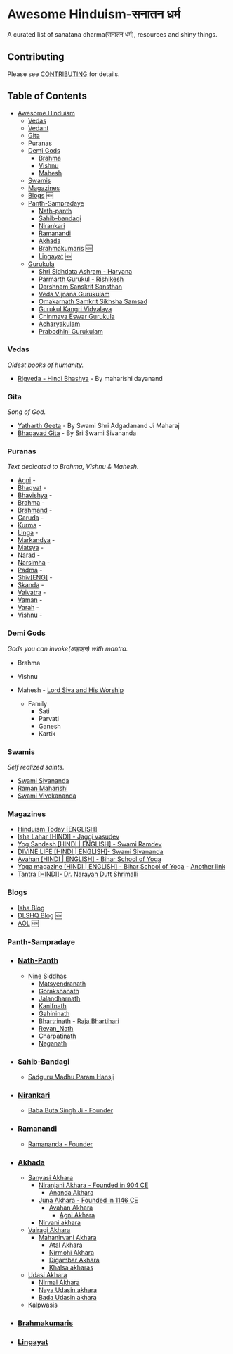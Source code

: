 # Awesome Hinduism-सनातन धर्म

A curated list of sanatana dharma(सनातन धर्म), resources and shiny things.

## Contributing
Please see [CONTRIBUTING](https://github.com/gopalindians/awesome-hinduism/blob/master/CONTRIBUTING.md) for details.

## Table of Contents
- [Awesome Hinduism](#awesome-hinduism)
   - [Vedas](#vedas)
   - [Vedant](#vedant)  
   - [Gita](#gita)
   - [Puranas](#puranas)
   - [Demi Gods](#demi-gods)
      - [Brahma](#brahma)
      - [Vishnu](#vishnu)
      - [Mahesh](#mahesh)
   - [Swamis](#swamis)
   - [Magazines](#magazines)
   - [Blogs](#blogs) :new:
   - [Panth-Sampradaye](#panth-sampradaye)
      - [Nath-panth](#nath-panth)
      - [Sahib-bandagi](#sahib-bandagi)
      - [Nirankari](#nirankari)
      - [Ramanandi](#Ramanandi)
      - [Akhada](#Akhada)
      - [Brahmakumaris](#Brahmakumaris) :new:
      - [Lingayat](#Lingayat) :new:
   - [Gurukula](#gurukula)
      - [Shri Sidhdata Ashram - Haryana](http://www.shrisidhdataashram.org)
      - [Parmarth Gurukul - Rishikesh](https://www.parmarth.org/ashram/gurukul/)
      - [Darshnam Sanskrit Sansthan](http://www.dss.sgvp.org/)
      - [Veda Vijnana Gurukulam](http://www.vvgurukulam.org)
      - [Omakarnath Samkrit Sikhsha Samsad](http://www.omkarnathsamskritasikshasamsad.in)
      - [Gurukul Kangri Vidyalaya](https://gurukulkangrividyalaya.org/)
      - [Chinmaya Eswar Gurukula ](http://chinmayauniversity.ac.in/chinmaya-eswar-gurukula/)
      - [Acharyakulam](http://www.acharyakulam.org/)
      - [Prabodhini Gurukulam](http://prabodhinigurukula.org/)


### Vedas
*Oldest books of humanity.*
   * [Rigveda - Hindi Bhashya](http://elibrary.thearyasamaj.org/elib/book/eLb_316) - By maharishi dayanand
   
### Gita
*Song of God.*
   * [Yatharth Geeta](https://yatharthgeeta.com) - By Swami Shri Adgadanand Ji Maharaj   
   * [Bhagavad Gita](http://www.dlshq.org/download/bgita.htm) - By Sri Swami Sivananda

### Puranas
*Text dedicated to Brahma, Vishnu & Mahesh.*
   * [Agni](https://yatharthgeeta.com) -      
   * [Bhagvat](https://yatharthgeeta.com) -      
   * [Bhavishya](https://yatharthgeeta.com) -      
   * [Brahma](https://yatharthgeeta.com) -      
   * [Brahmand](https://yatharthgeeta.com) -      
   * [Garuda](https://yatharthgeeta.com) -      
   * [Kurma](https://yatharthgeeta.com) -      
   * [Linga](https://yatharthgeeta.com) -      
   * [Markandya](https://yatharthgeeta.com) -      
   * [Matsya](https://yatharthgeeta.com) -      
   * [Narad](https://yatharthgeeta.com) -      
   * [Narsimha](https://yatharthgeeta.com) -      
   * [Padma](https://yatharthgeeta.com) -      
   * [Shiv[ENG]](http://www.gurujimaharaj.com/shivpuran-en.html) -      
   * [Skanda](https://yatharthgeeta.com) -      
   * [Vaivatra](https://yatharthgeeta.com) -      
   * [Vaman](https://yatharthgeeta.com) -      
   * [Varah](https://yatharthgeeta.com) -      
   * [Vishnu](https://yatharthgeeta.com) -      

### Demi Gods
*Gods you can invoke(आह्वाहन) with mantra.*

   * Brahma      

   * Vishnu

   * Mahesh - [Lord Siva and His Worship](http://www.dlshq.org/download/lordsiva.htm) 
     - Family
       - Sati
       - Parvati
       - Ganesh
       - Kartik

   
   
### Swamis
*Self realized saints.*
   * [Swami Sivananda](https://www.sivananda.org/teachings/swami-sivananda.html)   
   * [Raman Maharishi](https://www.sriramanamaharshi.org)
   * [Swami Vivekananda](https://belurmath.org/swami-vivekananda/)
   
   
### Magazines
   * [Hinduism Today [ENGLISH]](https://www.hinduismtoday.com/)
   * [Isha Lahar [HINDI] - Jaggi vasudev](https://www.ishafoundation.org/ishalahar/)
   * [Yog Sandesh [HINDI | ENGLISH] - Swami Ramdev](http://www.divyayoga.com/yog-sandesh/)
   * [DIVINE LIFE [HINDI | ENGLISH]- Swami Sivananda](http://sivanandaonline.org/public_html/?cmd=displayrightsection&section_id=1709)
   * [Avahan [HINDI | ENGLISH] - Bihar School of Yoga](http://www.biharyoga.net/uncategorized/avahan-e-magazine/)
   * [Yoga magazine [HINDI | ENGLISH] - Bihar School of Yoga](http://www.biharyoga.net/uncategorized/yoga-magazines/) - [Another link](http://www.yogamag.net/)
   * [Tantra [HINDI]- Dr. Narayan Dutt Shrimalli](https://drnarayanduttshrimali.com/magazines)

### Blogs
   * [Isha Blog](https://isha.sadhguru.org/)
   * [DLSHQ Blog](http://sivanandaonline.org/newsupdates/) :new:
   * [AOL](https://www.artofliving.org/us-en/blog) :new:
### Panth-Sampradaye   
   * ### [Nath-Panth](https://en.wikipedia.org/wiki/Nath)
      - [Nine Siddhas]()
         - [Matsyendranath](https://en.wikipedia.org/wiki/Matsyendra)
         - [Gorakshanath](https://en.wikipedia.org/wiki/Gorakshanath)
         - [Jalandharnath]()
         - [Kanifnath](https://en.wikipedia.org/wiki/Kanifnath)
         - [Gahininath]()
         - [Bhartrinath]() - [Raja Bhartihari]()
         - [Revan_Nath](https://en.wikipedia.org/wiki/Revan_Nath)
         - [Charpatinath]()
         - [Naganath]()
   * ### [Sahib-Bandagi](http://sahib-bandgi.org/)
      - [Sadguru Madhu Param Hansji](https://web.archive.org/web/20181202080249/http://news.statetimes.in/rarest-among-the-rare-satguru-madhu-param-hans-66th-birthday/)
   * ### [Nirankari](https://www.nirankari.org/)
      - [Baba Buta Singh Ji - Founder](https://www.nirankari.org/modules/founder/bababuta/)
   * ### [Ramanandi](https://en.wikipedia.org/wiki/Ramanandi_Sampradaya)  
      - [Ramananda - Founder](https://en.wikipedia.org/wiki/Ramananda)
   * ### [Akhada]()  
        - [Sanyasi Akhara]()
            - [Niranjani Akhara - Founded in 904 CE]()
               - [Ananda Akhara]()
            - [Juna Akhara - Founded in 1146 CE]()
               - [Avahan Akhara]()   
                  - [Agni Akhara]()
            - [Nirvani akhara]()     
        - [Vairagi Akhara]()
            - [Mahanirvani Akhara]()
               - [Atal Akhara]()
               - [Nirmohi Akhara ]()
               - [Digambar Akhara]()
               - [Khalsa akharas]()
        - [Udasi Akhara]()
            - [Nirmal Akhara]()
            - [Naya Udasin akhara]()
            - [Bada Udasin akhara]()
        - [Kalpwasis]()
   * ### [Brahmakumaris](http://www.brahmakumaris.org)
   * ### [Lingayat](https://en.wikipedia.org/wiki/Lingayat)
